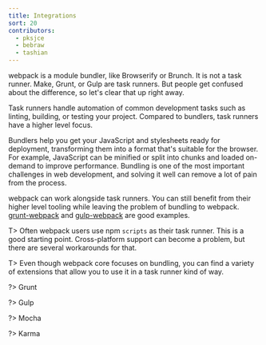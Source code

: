 ```yaml
---
title: Integrations
sort: 20
contributors:
  - pksjce
  - bebraw
  - tashian
---
```


webpack is a module bundler, like Browserify or Brunch. It is not a task runner. Make, Grunt, or Gulp are task runners. But people get confused about the difference, so let's clear that up right away.

Task runners handle automation of common development tasks such as linting, building, or testing your project. Compared to bundlers, task runners have a higher level focus.

Bundlers help you get your JavaScript and stylesheets ready for deployment, transforming them into a format that's suitable for the browser. For example, JavaScript can be minified or split into chunks and loaded on-demand to improve performance. Bundling is one of the most important challenges in web development, and solving it well can remove a lot of pain from the process.

webpack can work alongside task runners. You can still benefit from their higher level tooling while leaving the problem of bundling to webpack. [grunt-webpack](https://www.npmjs.com/package/grunt-webpack) and [gulp-webpack](https://www.npmjs.com/package/gulp-webpack) are good examples.

T> Often webpack users use npm `scripts` as their task runner. This is a good starting point. Cross-platform support can become a problem, but there are several workarounds for that.

T> Even though webpack core focuses on bundling, you can find a variety of extensions that allow you to use it in a task runner kind of way.

?> Grunt

?> Gulp

?> Mocha

?> Karma
